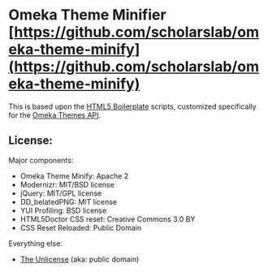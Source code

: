 # Omeka Theme Minifier [https://github.com/scholarslab/omeka-theme-minify](https://github.com/scholarslab/omeka-theme-minify)

This is based upon the [HTML5 Boilerplate](http://html5boilerplate.com) scripts, customized specifically for the [Omeka Themes API](http://omeka.org/).

## License:

Major components:

* Omeka Theme Minify: Apache 2
* Modernizr: MIT/BSD license
* jQuery: MIT/GPL license
* DD_belatedPNG: MIT license
* YUI Profiling: BSD license
* HTML5Doctor CSS reset: Creative Commons 3.0 BY
* CSS Reset Reloaded: Public Domain

Everything else:

* [The Unlicense](http://unlicense.org) (aka: public domain)